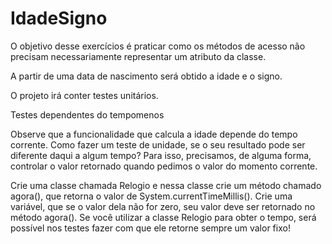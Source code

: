 # IdadeSigno

O objetivo desse exercícios é praticar como os métodos de acesso não precisam necessariamente representar um atributo da classe. 

A partir de uma data de nascimento será obtido a idade e o signo.

O projeto irá conter testes unitários.

Testes dependentes do tempomenos 

Observe que a funcionalidade que calcula a idade depende do tempo corrente. Como fazer um teste de unidade, se o seu resultado pode ser diferente daqui a algum tempo? Para isso, precisamos, de alguma forma, controlar o valor retornado quando pedimos o valor do momento corrente.

Crie uma classe chamada Relogio e nessa classe crie um método chamado agora(), que retorna o valor de System.currentTimeMillis(). Crie uma variável, que se o valor dela não for zero, seu valor deve ser retornado no método agora(). Se você utilizar a classe Relogio para obter o tempo, será possível nos testes fazer com que ele retorne sempre um valor fixo! 
